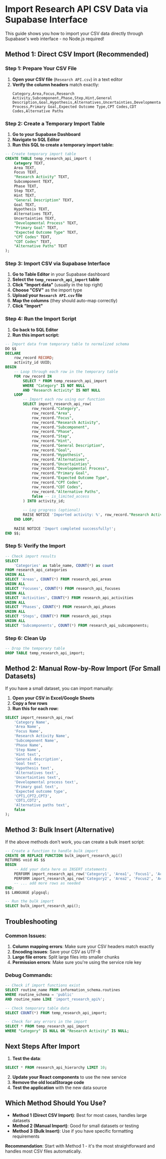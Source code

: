 # Import Research API CSV Data via Supabase Interface

This guide shows you how to import your CSV data directly through Supabase's web interface - no Node.js required!

## Method 1: Direct CSV Import (Recommended)

### Step 1: Prepare Your CSV File

1. **Open your CSV file** (`Research API.csv`) in a text editor
2. **Verify the column headers** match exactly:
   ```
   Category,Area,Focus,Research Activity,Subcomponent,Phase,Step,Hint,General Description,Goal,Hypothesis,Alternatives,Uncertainties,Developmental Process,Primary Goal,Expected Outcome Type,CPT Codes,CDT Codes,Alternative Paths
   ```

### Step 2: Create a Temporary Import Table

1. **Go to your Supabase Dashboard**
2. **Navigate to SQL Editor**
3. **Run this SQL to create a temporary import table:**

```sql
-- Create temporary import table
CREATE TABLE temp_research_api_import (
    Category TEXT,
    Area TEXT,
    Focus TEXT,
    "Research Activity" TEXT,
    Subcomponent TEXT,
    Phase TEXT,
    Step TEXT,
    Hint TEXT,
    "General Description" TEXT,
    Goal TEXT,
    Hypothesis TEXT,
    Alternatives TEXT,
    Uncertainties TEXT,
    "Developmental Process" TEXT,
    "Primary Goal" TEXT,
    "Expected Outcome Type" TEXT,
    "CPT Codes" TEXT,
    "CDT Codes" TEXT,
    "Alternative Paths" TEXT
);
```

### Step 3: Import CSV via Supabase Interface

1. **Go to Table Editor** in your Supabase dashboard
2. **Select the `temp_research_api_import` table**
3. **Click "Import data"** (usually in the top right)
4. **Choose "CSV"** as the import type
5. **Upload your `Research API.csv` file**
6. **Map the columns** (they should auto-map correctly)
7. **Click "Import"**

### Step 4: Run the Import Script

1. **Go back to SQL Editor**
2. **Run this import script:**

```sql
-- Import data from temporary table to normalized schema
DO $$
DECLARE
    row_record RECORD;
    activity_id UUID;
BEGIN
    -- Loop through each row in the temporary table
    FOR row_record IN 
        SELECT * FROM temp_research_api_import 
        WHERE "Category" IS NOT NULL 
        AND "Research Activity" IS NOT NULL
    LOOP
        -- Import each row using our function
        SELECT import_research_api_row(
            row_record."Category",
            row_record."Area",
            row_record."Focus",
            row_record."Research Activity",
            row_record."Subcomponent",
            row_record."Phase",
            row_record."Step",
            row_record."Hint",
            row_record."General Description",
            row_record."Goal",
            row_record."Hypothesis",
            row_record."Alternatives",
            row_record."Uncertainties",
            row_record."Developmental Process",
            row_record."Primary Goal",
            row_record."Expected Outcome Type",
            row_record."CPT Codes",
            row_record."CDT Codes",
            row_record."Alternative Paths",
            false -- is_limited_access
        ) INTO activity_id;
        
        -- Log progress (optional)
        RAISE NOTICE 'Imported activity: %', row_record."Research Activity";
    END LOOP;
    
    RAISE NOTICE 'Import completed successfully!';
END $$;
```

### Step 5: Verify the Import

```sql
-- Check import results
SELECT 
    'Categories' as table_name, COUNT(*) as count 
FROM research_api_categories
UNION ALL
SELECT 'Areas', COUNT(*) FROM research_api_areas
UNION ALL
SELECT 'Focuses', COUNT(*) FROM research_api_focuses
UNION ALL
SELECT 'Activities', COUNT(*) FROM research_api_activities
UNION ALL
SELECT 'Phases', COUNT(*) FROM research_api_phases
UNION ALL
SELECT 'Steps', COUNT(*) FROM research_api_steps
UNION ALL
SELECT 'Subcomponents', COUNT(*) FROM research_api_subcomponents;
```

### Step 6: Clean Up

```sql
-- Drop the temporary table
DROP TABLE temp_research_api_import;
```

## Method 2: Manual Row-by-Row Import (For Small Datasets)

If you have a small dataset, you can import manually:

1. **Open your CSV in Excel/Google Sheets**
2. **Copy a few rows**
3. **Run this for each row:**

```sql
SELECT import_research_api_row(
    'Category Name',
    'Area Name',
    'Focus Name',
    'Research Activity Name',
    'Subcomponent Name',
    'Phase Name',
    'Step Name',
    'Hint text',
    'General description',
    'Goal text',
    'Hypothesis text',
    'Alternatives text',
    'Uncertainties text',
    'Developmental process text',
    'Primary goal text',
    'Expected outcome type',
    'CPT1,CPT2,CPT3',
    'CDT1,CDT2',
    'Alternative paths text',
    false
);
```

## Method 3: Bulk Insert (Alternative)

If the above methods don't work, you can create a bulk insert script:

```sql
-- Create a function to handle bulk import
CREATE OR REPLACE FUNCTION bulk_import_research_api()
RETURNS void AS $$
BEGIN
    -- Add your data here as INSERT statements
    PERFORM import_research_api_row('Category1', 'Area1', 'Focus1', 'Activity1', ...);
    PERFORM import_research_api_row('Category2', 'Area2', 'Focus2', 'Activity2', ...);
    -- ... add more rows as needed
END;
$$ LANGUAGE plpgsql;

-- Run the bulk import
SELECT bulk_import_research_api();
```

## Troubleshooting

### Common Issues:

1. **Column mapping errors**: Make sure your CSV headers match exactly
2. **Encoding issues**: Save your CSV as UTF-8
3. **Large file errors**: Split large files into smaller chunks
4. **Permission errors**: Make sure you're using the service role key

### Debug Commands:

```sql
-- Check if import functions exist
SELECT routine_name FROM information_schema.routines 
WHERE routine_schema = 'public' 
AND routine_name LIKE 'import_research_api%';

-- Check temporary table data
SELECT COUNT(*) FROM temp_research_api_import;

-- Check for any errors in the import
SELECT * FROM temp_research_api_import 
WHERE "Category" IS NULL OR "Research Activity" IS NULL;
```

## Next Steps After Import

1. **Test the data**:
```sql
SELECT * FROM research_api_hierarchy LIMIT 10;
```

2. **Update your React components** to use the new service
3. **Remove the old localStorage code**
4. **Test the application** with the new data source

## Which Method Should You Use?

- **Method 1 (Direct CSV Import)**: Best for most cases, handles large datasets
- **Method 2 (Manual Import)**: Good for small datasets or testing
- **Method 3 (Bulk Insert)**: Use if you have specific formatting requirements

**Recommendation**: Start with Method 1 - it's the most straightforward and handles most CSV files automatically. 
